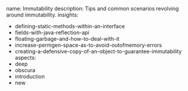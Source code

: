 name: Immutability
description: Tips and common scenarios revolving around immutability.
insights:
  - defining-static-methods-within-an-interface
  - fields-with-java-reflection-api
  - floating-garbage-and-how-to-deal-with-it
  - increase-permgen-space-as-to-avoid-outofmemory-errors
  - creating-a-defensive-copy-of-an-object-to-guarantee-immutability
aspects:
  - deep
  - obscura
  - introduction
  - new
 